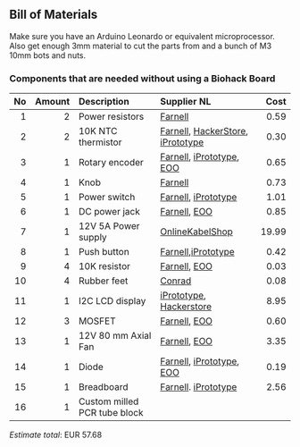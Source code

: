 ## Bill of Materials

Make sure you have an Arduino Leonardo or equivalent microprocessor. Also get enough 3mm material to cut the parts from and a bunch of M3 10mm bots and nuts.

### Components that are needed without using a Biohack Board

|No|Amount|Description|Supplier NL|Cost|
| ------------: | ------------: | :------------ | :------------ | ------------: |
|1|2|Power resistors|[Farnell](http://nl.farnell.com/webapp/wcs/stores/servlet/ProductDisplay?catalogId=15001&langId=31&urlRequestType=Base&partNumber=1292531&storeId=10168)|0.59|
|2|2|10K NTC thermistor| [Farnell](http://nl.farnell.com/avx/nd06p00103k/thermistor-ntc-10kohm-10-radial/dp/1672384), [HackerStore](https://www.hackerstore.nl/Artikel/156), [iPrototype](https://iprototype.nl/products/components/sensors/thermistor)|0.30|
|3|1|Rotary encoder|[Farnell](http://nl.farnell.com/alps/ec12e1240406/encoder-vertical-12mm-12det-12ppr/dp/2065052), [iPrototype](https://iprototype.nl/products/components/buttons-switches/rotary-encoder), [EOO](https://www.eoo-bv.nl/encoder-potmeter/9553-enc-potm-24p-xxx.html)|0.65|
|4|1|Knob|[Farnell](http://nl.farnell.com/multicomp/cr-r4-7/knob-soft-touch-d-shaft-black/dp/1440012?ost=1440012)|0.73|
|5|1|Power switch|[Farnell](http://nl.farnell.com/webapp/wcs/stores/servlet/ProductDisplay?catalogId=15001&langId=31&urlRequestType=Base&partNumber=4710368&storeId=10168), [iPrototype](https://iprototype.nl/products/components/buttons-switches/rocker-switch-large)|1.01|
|6|1|DC power jack|[Farnell](http://nl.farnell.com/multicomp/jr1819-rohs-psg01769/socket-low-voltage-2-1mm-chassis/dp/1216726), [EOO](https://www.eoo-bv.nl/voeding-dc/14342-v-c-2mm1-moer-lc.html)|0.85|
|7|1|12V 5A Power supply|[OnlineKabelShop](https://www.onlinekabelshop.nl/voedingsadapter-12v-5a-60w-5-5mm-x-2-5mm-voor-o-a-monitoren-van-diverse-merken?channable=e17871.NDQ1MTA&gclid=EAIaIQobChMIhd7Qx8yM4AIVD-WaCh22YwrCEAQYBCABEgJjqPD_BwE)|19.99|
|8|1|Push button|[Farnell](http://nl.farnell.com/omron-electronic-components/b3f4155/switch-projected-12x12x7-3-260gf/dp/1960977?ost=OMRON+ELECTRONIC+COMPONENTS++B3F4155&selectedCategoryId=&categoryNameResp=Alle%2Bcategorie%25C3%25ABn&searchView=table&iscrfnonsku=false),[iPrototype](https://iprototype.nl/products/components/buttons-switches/pcbbutton)|0.42|
|9|4|10K resistor|[Farnell](http://nl.farnell.com/te-connectivity/cfr16j10k/resistor-carbon-10k-0-25w-5/dp/2329474), [EOO](https://www.eoo-bv.nl/metaaloxide-1w/7016-metaalox-1w-10k.html)|0.03|
|10|4|Rubber feet|[Conrad](https://www.conrad.nl/nl/toolcraft-elastische-buffer-zelfklevend-pd2104sw-x-h-10-mm-x-4-mm-zwart-1-stuks-401489.html)|0.08|
|11|1|I2C LCD display|[iPrototype](https://iprototype.nl/products/components/led-lcd/lcd16x2-I2C-BL), [Hackerstore](https://www.hackerstore.nl/Artikel/82)|8.95|
|12|3|MOSFET|[Farnell](http://nl.farnell.com/stmicroelectronics/stp36nf06l/mosfet-n-logic-to-220/dp/9935614?CMP=i-bf9f-00001000), [EOO](https://www.eoo-bv.nl/mosfets-to-220-tm-100v/1279-buz11.html)|0.60|
|13|1|12V 80 mm Axial Fan|[Farnell](http://nl.farnell.com/bisonic/sp802512l-03/fan-80x25mm-12vdc/dp/1832326), [EOO](https://www.eoo-bv.nl/ventilatoren-fan/13244-ee80251s3.html)|3.35|
|14|1|Diode|[Farnell](http://nl.farnell.com/on-semiconductor/1n4004rlg/rectifier-1a-400v-axial/dp/2533160), [iPrototype](https://iprototype.nl/products/components/overige/diode), [EOO](https://www.eoo-bv.nl/1500w-diode/10717-15ke30a.html)|0.19|
|15|1|Breadboard|[Farnell](http://nl.farnell.com/pro-signal/psg-bb-400/breadboard-400-pin-white/dp/2503765). [iPrototype](https://iprototype.nl/products/accessoires/breadboards-prints/halfbreadboard)|2.56|
|16|1|Custom milled PCR tube block|||

*Estimate total*: EUR 57.68
